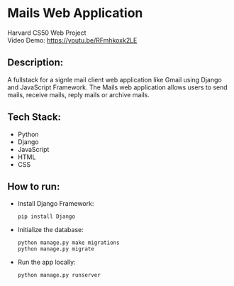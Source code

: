 # Mails Web Application

Harvard CS50 Web Project\
Video Demo: https://youtu.be/RFmhkoxk2LE

## Description:
A fullstack for a signle mail client web application like Gmail using Django and JavaScript Framework. The Mails web application allows users to send mails, receive mails, reply mails or archive mails. 

## Tech Stack:

* Python
* Django
* JavaScript
* HTML
* CSS

## How to run:

* Install Django Framework:
  ```
  pip install Django
  ```
* Initialize the database:
  ```
  python manage.py make migrations
  python manage.py migrate
  ```
* Run the app locally:
  ```
  python manage.py runserver
  ```
